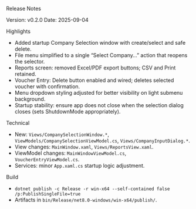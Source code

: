 Release Notes

Version: v0.2.0
Date: 2025-09-04

Highlights
- Added startup Company Selection window with create/select and safe delete.
- File menu simplified to a single “Select Company…” action that reopens the selector.
- Reports screen: removed Excel/PDF export buttons; CSV and Print retained.
- Voucher Entry: Delete button enabled and wired; deletes selected voucher with confirmation.
- Menu dropdown styling adjusted for better visibility on light submenu background.
- Startup stability: ensure app does not close when the selection dialog closes (sets ShutdownMode appropriately).

Technical
- New: `Views/CompanySelectionWindow.*`, `ViewModels/CompanySelectionViewModel.cs`, `Views/CompanyInputDialog.*`.
- View changes: `MainWindow.xaml`, `Views/ReportsView.xaml`.
- ViewModel changes: `MainWindowViewModel.cs`, `VoucherEntryViewModel.cs`.
- Services: minor `App.xaml.cs` startup logic adjustment.

Build
- `dotnet publish -c Release -r win-x64 --self-contained false /p:PublishSingleFile=true`
- Artifacts in `bin/Release/net8.0-windows/win-x64/publish/`.


